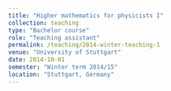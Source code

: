 ```yaml
---
title: "Higher mathematics for physicists I"
collection: teaching
type: "Bachelor course"
role: "Teaching assistant"
permalink: /teaching/2014-winter-teaching-1
venue: "University of Stuttgart"
date: 2014-10-01
semester: "Winter term 2014/15"
location: "Stuttgart, Germany"
---
```

